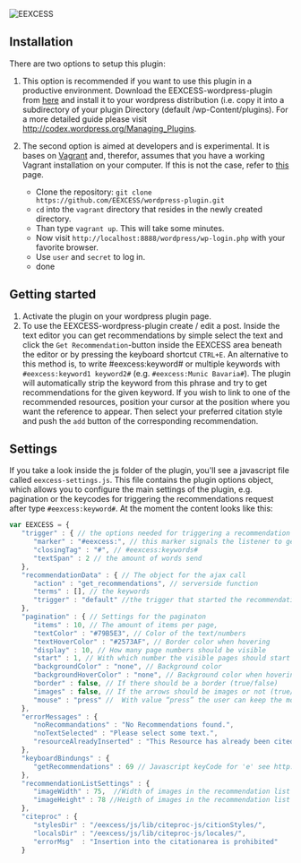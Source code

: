 ![EEXCESS](http://eexcess.eu/wp-content/uploads/2013/04/eexcess_Logo_neu1.jpg "EEXCESS")

## Installation
There are two options to setup this plugin:

1. This option is recommended if you want to use this plugin in a productive environment. Download the EEXCESS-wordpress-plugin from [here](https://github.com/EEXCESS/wordpress-plugin.git) and install it to your wordpress distribution (i.e. copy it into a subdirectory of your plugin Directory (default <WP-Root>/wp-Content/plugins). For a more detailed guide please visit http://codex.wordpress.org/Managing_Plugins.

2. The second option is aimed at developers and is experimental. It is bases on [Vagrant](https://www.vagrantup.com/) and, therefor, assumes that you have a working Vagrant installation on your computer. If this is not the case, refer to [this](https://docs.vagrantup.com/v2/installation/index.html) page.
   * Clone the repository:  `git clone https://github.com/EEXCESS/wordpress-plugin.git`
   * `cd` into the `vagrant` directory that resides in the newly created directory.
   * Than type `vagrant up`. This will take some minutes.
   * Now visit `http://localhost:8888/wordpress/wp-login.php` with your favorite browser.
   * Use `user` and `secret` to log in.
   * done

## Getting started
1. Activate the plugin on your wordpress plugin page.
2. To use the EEXCESS-wordpress-plugin create / edit a post. Inside the text editor you can get recommendations by simple select the text and click the `Get Recommendation`-button inside the EEXCESS area beneath the editor or by pressing the keyboard shortcut `CTRL+E`. An alternative to this method is, to write #eexcess:keyword# or multiple keywords with `#eexcess:keyword1 keyword2#` (e.g. `#eexcess:Munic Bavaria#`). The plugin will automatically strip the keyword from this phrase and try to get recommendations for the given keyword. If you wish to link to one of the recommended resources, position your cursor at the position where you want the reference to appear. Then select your preferred citation style and push the `add` button of the corresponding recommendation.

## Settings
If you take a look inside the js folder of the plugin, you'll see a javascript file called `eexcess-settings.js`. This file contains the plugin options object, which allows you to configure the main settings of the plugin, e.g. pagination or the keycodes for triggering the recommendations request after type `#eexcess:keyword#`. At the moment the content looks like this:

```javascript
var EEXCESS = {
   "trigger" : { // the options needed for triggering a recommendation
      "marker" : "#eexcess:", // this marker signals the listener to get recommendations
      "closingTag" : "#", // #eexcess:keywords#
      "textSpan" : 2 // the amount of words send
   },
   "recommendationData" : { // The object for the ajax call
      "action" : "get_recommendations", // serverside function
      "terms" : [], // the keywords
      "trigger" : "default" //the trigger that started the recommendation workflow
   },
   "pagination" : { // Settings for the paginaton
      "items" : 10, // The amount of items per page,
      "textColor" : "#79B5E3", // Color of the text/numbers
      "textHoverColor" : "#2573AF", // Border color when hovering
      "display" : 10, // How many page numbers should be visible
      "start" : 1, // With which number the visible pages should start
      "backgroundColor" : "none", // Background color
      "backgroundHoverColor" : "none", // Background color when hovering
      "border" : false, // If there should be a border (true/false)
      "images" : false, // If the arrows should be images or not (true/false)
      "mouse" : "press" //  With value “press” the user can keep the mouse button pressed and the page numbers will keep on sliding. With value “slide” the page numbers will slide once with each click.
   },
   "errorMessages" : {
      "noRecommandations" : "No Recommendations found.",
      "noTextSelected" : "Please select some text.",
      "resourceAlreadyInserted" : "This Resource has already been cited. Do you want to cite it again?"
   },
   "keyboardBindungs" : {
      "getRecommendations" : 69 // Javascript keyCode for 'e' see http://www.mediaevent.de/javascript/Extras-Javascript-Keycodes.html
   },
   "recommendationListSettings" : {
      "imageWidth" : 75,  //Width of images in the recommendation list
      "imageHeight" : 78 //Heigth of images in the recommendation list
   },
   "citeproc" : {
      "stylesDir" : "/eexcess/js/lib/citeproc-js/citionStyles/",
      "localsDir" : "/eexcess/js/lib/citeproc-js/locales/",
      "errorMsg"  : "Insertion into the citationarea is prohibited"
   }
```
